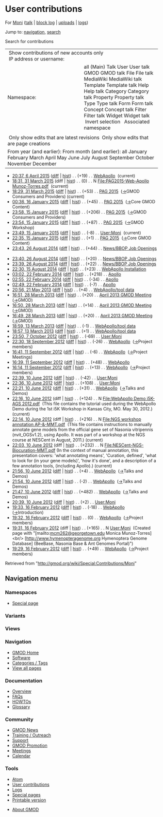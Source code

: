 <div id="mw-page-base" class="noprint">

</div>

<div id="mw-head-base" class="noprint">

</div>

<div id="content" class="mw-body" role="main">

<span id="top"></span>

<div id="mw-js-message" style="display:none;">

</div>



# <span dir="auto">User contributions</span>

<div id="bodyContent">

<div id="contentSub">

For [Moni](/wiki/User:Moni "User:Moni") (<a
href="/mediawiki/index.php?title=User_talk:Moni&amp;action=edit&amp;redlink=1"
class="new" title="User talk:Moni (page does not exist)">talk</a> \|
[block
log](/mediawiki/index.php?title=Special:Log/block&page=User%3AMoni "Special:Log/block")
\| [uploads](/wiki/Special:ListFiles/Moni "Special:ListFiles/Moni") \|
[logs](/wiki/Special:Log/Moni "Special:Log/Moni"))

</div>

<div id="jump-to-nav" class="mw-jump">

Jump to: [navigation](#mw-navigation), [search](#p-search)

</div>

<div id="mw-content-text">

Search for contributions

<table class="mw-contributions-table">
<colgroup>
<col style="width: 50%" />
<col style="width: 50%" />
</colgroup>
<tbody>
<tr class="odd">
<td colspan="2"> Show contributions of new accounts only<br />
 IP address or username:</td>
</tr>
<tr class="even">
<td class="mw-label">Namespace:</td>
<td>all (Main) Talk User User talk GMOD GMOD talk File File talk
MediaWiki MediaWiki talk Template Template talk Help Help talk Category
Category talk Property Property talk Type Type talk Form Form talk
Concept Concept talk Filter Filter talk Widget Widget talk  
 Invert selection 
 Associated namespace </td>
</tr>
<tr class="odd">
<td colspan="2"></td>
</tr>
<tr class="even">
<td colspan="2"> Only show edits that are latest revisions
 Only show edits that are page creations</td>
</tr>
<tr class="odd">
<td colspan="2">From year (and earlier): From month (and earlier): all
January February March April May June July August September October
November December</td>
</tr>
</tbody>
</table>

- <a href="/mediawiki/index.php?title=WebApollo&amp;oldid=26715"
  class="mw-changeslist-date" title="WebApollo">20:37, 6 April 2015</a>
  ([diff](/mediawiki/index.php?title=WebApollo&diff=prev&oldid=26715 "WebApollo")
  \|
  [hist](/mediawiki/index.php?title=WebApollo&action=history "WebApollo"))
  <span class="mw-changeslist-separator">. .</span>
  <span class="mw-plusminus-pos" dir="ltr"
  title="4,028 bytes after change">(+19)</span>‎
  <span class="mw-changeslist-separator">. .</span>
  <a href="/wiki/WebApollo" class="mw-contributions-title"
  title="WebApollo">WebApollo</a> ‎
  <span class="mw-uctop">(current)</span>
- <a
  href="/mediawiki/index.php?title=File:PAG2015-Web-Apollo_Munoz-Torres.pdf&amp;oldid=26708"
  class="mw-changeslist-date"
  title="File:PAG2015-Web-Apollo Munoz-Torres.pdf">18:31, 31 March
  2015</a> (diff \|
  [hist](/mediawiki/index.php?title=File:PAG2015-Web-Apollo_Munoz-Torres.pdf&action=history "File:PAG2015-Web-Apollo Munoz-Torres.pdf"))
  <span class="mw-changeslist-separator">. .</span>
  <span class="mw-plusminus-null" dir="ltr"
  title="0 bytes after change">(0)</span>‎
  <span class="mw-changeslist-separator">. .</span> N
  <a href="/wiki/File:PAG2015-Web-Apollo_Munoz-Torres.pdf"
  class="mw-contributions-title"
  title="File:PAG2015-Web-Apollo Munoz-Torres.pdf">File:PAG2015-Web-Apollo
  Munoz-Torres.pdf</a> ‎ <span class="mw-uctop">(current)</span>
- <a href="/mediawiki/index.php?title=PAG_2015&amp;oldid=26707"
  class="mw-changeslist-date" title="PAG 2015">18:29, 31 March 2015</a>
  ([diff](/mediawiki/index.php?title=PAG_2015&diff=prev&oldid=26707 "PAG 2015")
  \|
  [hist](/mediawiki/index.php?title=PAG_2015&action=history "PAG 2015"))
  <span class="mw-changeslist-separator">. .</span>
  <span class="mw-plusminus-pos" dir="ltr"
  title="19,069 bytes after change">(+53)</span>‎
  <span class="mw-changeslist-separator">. .</span>
  <a href="/wiki/PAG_2015" class="mw-contributions-title"
  title="PAG 2015">PAG 2015</a> ‎
  <span class="comment">([→](/wiki/PAG_2015#GMOD_Consumers_and_Providers "PAG 2015")‎<span dir="auto"><span class="autocomment">GMOD
  Consumers and Providers</span></span>)</span>
  <span class="mw-uctop">(current)</span>
- <a href="/mediawiki/index.php?title=PAG_2015&amp;oldid=26364"
  class="mw-changeslist-date" title="PAG 2015">00:36, 16 January 2015</a>
  ([diff](/mediawiki/index.php?title=PAG_2015&diff=prev&oldid=26364 "PAG 2015")
  \|
  [hist](/mediawiki/index.php?title=PAG_2015&action=history "PAG 2015"))
  <span class="mw-changeslist-separator">. .</span>
  <span class="mw-plusminus-pos" dir="ltr"
  title="16,844 bytes after change">(+45)</span>‎
  <span class="mw-changeslist-separator">. .</span>
  <a href="/wiki/PAG_2015" class="mw-contributions-title"
  title="PAG 2015">PAG 2015</a> ‎
  <span class="comment">([→](/wiki/PAG_2015#Core_GMOD_Content "PAG 2015")‎<span dir="auto"><span class="autocomment">Core
  GMOD Content</span></span>)</span>
- <a href="/mediawiki/index.php?title=PAG_2015&amp;oldid=26363"
  class="mw-changeslist-date" title="PAG 2015">23:58, 15 January 2015</a>
  ([diff](/mediawiki/index.php?title=PAG_2015&diff=prev&oldid=26363 "PAG 2015")
  \|
  [hist](/mediawiki/index.php?title=PAG_2015&action=history "PAG 2015"))
  <span class="mw-changeslist-separator">. .</span>
  <span class="mw-plusminus-pos" dir="ltr"
  title="16,799 bytes after change">(+206)</span>‎
  <span class="mw-changeslist-separator">. .</span>
  <a href="/wiki/PAG_2015" class="mw-contributions-title"
  title="PAG 2015">PAG 2015</a> ‎
  <span class="comment">([→](/wiki/PAG_2015#GMOD_Consumers_and_Providers "PAG 2015")‎<span dir="auto"><span class="autocomment">GMOD
  Consumers and Providers</span></span>)</span>
- <a href="/mediawiki/index.php?title=PAG_2015&amp;oldid=26362"
  class="mw-changeslist-date" title="PAG 2015">23:54, 15 January 2015</a>
  ([diff](/mediawiki/index.php?title=PAG_2015&diff=prev&oldid=26362 "PAG 2015")
  \|
  [hist](/mediawiki/index.php?title=PAG_2015&action=history "PAG 2015"))
  <span class="mw-changeslist-separator">. .</span>
  <span class="mw-plusminus-pos" dir="ltr"
  title="16,593 bytes after change">(+87)</span>‎
  <span class="mw-changeslist-separator">. .</span>
  <a href="/wiki/PAG_2015" class="mw-contributions-title"
  title="PAG 2015">PAG 2015</a> ‎
  <span class="comment">([→](/wiki/PAG_2015#GMOD_Workshop "PAG 2015")‎<span dir="auto"><span class="autocomment">GMOD
  Workshop</span></span>)</span>
- <a href="/mediawiki/index.php?title=User:Moni&amp;oldid=26361"
  class="mw-changeslist-date" title="User:Moni">23:49, 15 January 2015</a>
  ([diff](/mediawiki/index.php?title=User:Moni&diff=prev&oldid=26361 "User:Moni")
  \|
  [hist](/mediawiki/index.php?title=User:Moni&action=history "User:Moni"))
  <span class="mw-changeslist-separator">. .</span>
  <span class="mw-plusminus-neg" dir="ltr"
  title="156 bytes after change">(-8)</span>‎
  <span class="mw-changeslist-separator">. .</span>
  <a href="/wiki/User:Moni" class="mw-contributions-title"
  title="User:Moni">User:Moni</a> ‎
  <span class="mw-uctop">(current)</span>
- <a href="/mediawiki/index.php?title=PAG_2015&amp;oldid=26360"
  class="mw-changeslist-date" title="PAG 2015">22:35, 15 January 2015</a>
  ([diff](/mediawiki/index.php?title=PAG_2015&diff=prev&oldid=26360 "PAG 2015")
  \|
  [hist](/mediawiki/index.php?title=PAG_2015&action=history "PAG 2015"))
  <span class="mw-changeslist-separator">. .</span>
  <span class="mw-plusminus-pos" dir="ltr"
  title="16,506 bytes after change">(+1)</span>‎
  <span class="mw-changeslist-separator">. .</span>
  <a href="/wiki/PAG_2015" class="mw-contributions-title"
  title="PAG 2015">PAG 2015</a> ‎
  <span class="comment">([→](/wiki/PAG_2015#Core_GMOD_Content "PAG 2015")‎<span dir="auto"><span class="autocomment">Core
  GMOD Content</span></span>)</span>
- <a
  href="/mediawiki/index.php?title=News/BBOP_Job_Openings&amp;oldid=26025"
  class="mw-changeslist-date" title="News/BBOP Job Openings">23:43, 26
  August 2014</a>
  ([diff](/mediawiki/index.php?title=News/BBOP_Job_Openings&diff=prev&oldid=26025 "News/BBOP Job Openings")
  \|
  [hist](/mediawiki/index.php?title=News/BBOP_Job_Openings&action=history "News/BBOP Job Openings"))
  <span class="mw-changeslist-separator">. .</span>
  <span class="mw-plusminus-pos" dir="ltr"
  title="10,271 bytes after change">(+44)</span>‎
  <span class="mw-changeslist-separator">. .</span>
  <a href="/wiki/News/BBOP_Job_Openings" class="mw-contributions-title"
  title="News/BBOP Job Openings">News/BBOP Job Openings</a> ‎
- <a
  href="/mediawiki/index.php?title=News/BBOP_Job_Openings&amp;oldid=26024"
  class="mw-changeslist-date" title="News/BBOP Job Openings">23:40, 26
  August 2014</a>
  ([diff](/mediawiki/index.php?title=News/BBOP_Job_Openings&diff=prev&oldid=26024 "News/BBOP Job Openings")
  \|
  [hist](/mediawiki/index.php?title=News/BBOP_Job_Openings&action=history "News/BBOP Job Openings"))
  <span class="mw-changeslist-separator">. .</span>
  <span class="mw-plusminus-pos" dir="ltr"
  title="10,227 bytes after change">(+20)</span>‎
  <span class="mw-changeslist-separator">. .</span>
  <a href="/wiki/News/BBOP_Job_Openings" class="mw-contributions-title"
  title="News/BBOP Job Openings">News/BBOP Job Openings</a> ‎
- <a
  href="/mediawiki/index.php?title=News/BBOP_Job_Openings&amp;oldid=26023"
  class="mw-changeslist-date" title="News/BBOP Job Openings">23:39, 26
  August 2014</a>
  ([diff](/mediawiki/index.php?title=News/BBOP_Job_Openings&diff=prev&oldid=26023 "News/BBOP Job Openings")
  \|
  [hist](/mediawiki/index.php?title=News/BBOP_Job_Openings&action=history "News/BBOP Job Openings"))
  <span class="mw-changeslist-separator">. .</span>
  <span class="mw-plusminus-pos" dir="ltr"
  title="10,207 bytes after change">(+22)</span>‎
  <span class="mw-changeslist-separator">. .</span>
  <a href="/wiki/News/BBOP_Job_Openings" class="mw-contributions-title"
  title="News/BBOP Job Openings">News/BBOP Job Openings</a> ‎
- <a
  href="/mediawiki/index.php?title=WebApollo_Installation&amp;oldid=26021"
  class="mw-changeslist-date" title="WebApollo Installation">22:30, 15
  August 2014</a>
  ([diff](/mediawiki/index.php?title=WebApollo_Installation&diff=prev&oldid=26021 "WebApollo Installation")
  \|
  [hist](/mediawiki/index.php?title=WebApollo_Installation&action=history "WebApollo Installation"))
  <span class="mw-changeslist-separator">. .</span>
  <span class="mw-plusminus-pos" dir="ltr"
  title="89,306 bytes after change">(+23)</span>‎
  <span class="mw-changeslist-separator">. .</span>
  <a href="/wiki/WebApollo_Installation" class="mw-contributions-title"
  title="WebApollo Installation">WebApollo Installation</a> ‎
- <a href="/mediawiki/index.php?title=Apollo&amp;oldid=25532"
  class="mw-changeslist-date" title="Apollo">03:02, 22 February 2014</a>
  ([diff](/mediawiki/index.php?title=Apollo&diff=prev&oldid=25532 "Apollo")
  \| [hist](/mediawiki/index.php?title=Apollo&action=history "Apollo"))
  <span class="mw-changeslist-separator">. .</span>
  <span class="mw-plusminus-pos" dir="ltr"
  title="4,633 bytes after change">(+218)</span>‎
  <span class="mw-changeslist-separator">. .</span>
  <a href="/wiki/Apollo" class="mw-contributions-title"
  title="Apollo">Apollo</a> ‎
- <a href="/mediawiki/index.php?title=Apollo&amp;oldid=25531"
  class="mw-changeslist-date" title="Apollo">02:55, 22 February 2014</a>
  ([diff](/mediawiki/index.php?title=Apollo&diff=prev&oldid=25531 "Apollo")
  \| [hist](/mediawiki/index.php?title=Apollo&action=history "Apollo"))
  <span class="mw-changeslist-separator">. .</span>
  <span class="mw-plusminus-neg" dir="ltr"
  title="4,415 bytes after change">(-34)</span>‎
  <span class="mw-changeslist-separator">. .</span>
  <a href="/wiki/Apollo" class="mw-contributions-title"
  title="Apollo">Apollo</a> ‎
- <a href="/mediawiki/index.php?title=Apollo&amp;oldid=25530"
  class="mw-changeslist-date" title="Apollo">02:49, 22 February 2014</a>
  ([diff](/mediawiki/index.php?title=Apollo&diff=prev&oldid=25530 "Apollo")
  \| [hist](/mediawiki/index.php?title=Apollo&action=history "Apollo"))
  <span class="mw-changeslist-separator">. .</span>
  <span class="mw-plusminus-neg" dir="ltr"
  title="4,449 bytes after change">(-7)</span>‎
  <span class="mw-changeslist-separator">. .</span>
  <a href="/wiki/Apollo" class="mw-contributions-title"
  title="Apollo">Apollo</a> ‎
- <a href="/mediawiki/index.php?title=WebApollo/tool_data&amp;oldid=23589"
  class="mw-changeslist-date" title="WebApollo/tool data">20:56, 21 May
  2013</a>
  ([diff](/mediawiki/index.php?title=WebApollo/tool_data&diff=prev&oldid=23589 "WebApollo/tool data")
  \|
  [hist](/mediawiki/index.php?title=WebApollo/tool_data&action=history "WebApollo/tool data"))
  <span class="mw-changeslist-separator">. .</span>
  <span class="mw-plusminus-pos" dir="ltr"
  title="4,767 bytes after change">(+4)</span>‎
  <span class="mw-changeslist-separator">. .</span>
  <a href="/wiki/WebApollo/tool_data" class="mw-contributions-title"
  title="WebApollo/tool data">WebApollo/tool data</a> ‎
- <a
  href="/mediawiki/index.php?title=April_2013_GMOD_Meeting&amp;oldid=23304"
  class="mw-changeslist-date" title="April 2013 GMOD Meeting">16:51, 28
  March 2013</a>
  ([diff](/mediawiki/index.php?title=April_2013_GMOD_Meeting&diff=prev&oldid=23304 "April 2013 GMOD Meeting")
  \|
  [hist](/mediawiki/index.php?title=April_2013_GMOD_Meeting&action=history "April 2013 GMOD Meeting"))
  <span class="mw-changeslist-separator">. .</span>
  <span class="mw-plusminus-pos" dir="ltr"
  title="4,741 bytes after change">(+20)</span>‎
  <span class="mw-changeslist-separator">. .</span>
  <a href="/wiki/April_2013_GMOD_Meeting" class="mw-contributions-title"
  title="April 2013 GMOD Meeting">April 2013 GMOD Meeting</a> ‎
  <span class="comment">([→](/wiki/April_2013_GMOD_Meeting#GMOD "April 2013 GMOD Meeting")‎<span dir="auto"><span class="autocomment">GMOD</span></span>)</span>
- <a
  href="/mediawiki/index.php?title=April_2013_GMOD_Meeting&amp;oldid=23303"
  class="mw-changeslist-date" title="April 2013 GMOD Meeting">16:50, 28
  March 2013</a>
  ([diff](/mediawiki/index.php?title=April_2013_GMOD_Meeting&diff=prev&oldid=23303 "April 2013 GMOD Meeting")
  \|
  [hist](/mediawiki/index.php?title=April_2013_GMOD_Meeting&action=history "April 2013 GMOD Meeting"))
  <span class="mw-changeslist-separator">. .</span>
  <span class="mw-plusminus-pos" dir="ltr"
  title="4,721 bytes after change">(+14)</span>‎
  <span class="mw-changeslist-separator">. .</span>
  <a href="/wiki/April_2013_GMOD_Meeting" class="mw-contributions-title"
  title="April 2013 GMOD Meeting">April 2013 GMOD Meeting</a> ‎
  <span class="comment">([→](/wiki/April_2013_GMOD_Meeting#GMOD "April 2013 GMOD Meeting")‎<span dir="auto"><span class="autocomment">GMOD</span></span>)</span>
- <a
  href="/mediawiki/index.php?title=April_2013_GMOD_Meeting&amp;oldid=23302"
  class="mw-changeslist-date" title="April 2013 GMOD Meeting">16:49, 28
  March 2013</a>
  ([diff](/mediawiki/index.php?title=April_2013_GMOD_Meeting&diff=prev&oldid=23302 "April 2013 GMOD Meeting")
  \|
  [hist](/mediawiki/index.php?title=April_2013_GMOD_Meeting&action=history "April 2013 GMOD Meeting"))
  <span class="mw-changeslist-separator">. .</span>
  <span class="mw-plusminus-pos" dir="ltr"
  title="4,707 bytes after change">(+20)</span>‎
  <span class="mw-changeslist-separator">. .</span>
  <a href="/wiki/April_2013_GMOD_Meeting" class="mw-contributions-title"
  title="April 2013 GMOD Meeting">April 2013 GMOD Meeting</a> ‎
  <span class="comment">([→](/wiki/April_2013_GMOD_Meeting#GMOD "April 2013 GMOD Meeting")‎<span dir="auto"><span class="autocomment">GMOD</span></span>)</span>
- <a href="/mediawiki/index.php?title=WebApollo/tool_data&amp;oldid=23250"
  class="mw-changeslist-date" title="WebApollo/tool data">18:59, 13 March
  2013</a>
  ([diff](/mediawiki/index.php?title=WebApollo/tool_data&diff=prev&oldid=23250 "WebApollo/tool data")
  \|
  [hist](/mediawiki/index.php?title=WebApollo/tool_data&action=history "WebApollo/tool data"))
  <span class="mw-changeslist-separator">. .</span>
  <span class="mw-plusminus-neg" dir="ltr"
  title="6,675 bytes after change">(-1)</span>‎
  <span class="mw-changeslist-separator">. .</span>
  <a href="/wiki/WebApollo/tool_data" class="mw-contributions-title"
  title="WebApollo/tool data">WebApollo/tool data</a> ‎
- <a href="/mediawiki/index.php?title=WebApollo/tool_data&amp;oldid=23248"
  class="mw-changeslist-date" title="WebApollo/tool data">18:57, 13 March
  2013</a>
  ([diff](/mediawiki/index.php?title=WebApollo/tool_data&diff=prev&oldid=23248 "WebApollo/tool data")
  \|
  [hist](/mediawiki/index.php?title=WebApollo/tool_data&action=history "WebApollo/tool data"))
  <span class="mw-changeslist-separator">. .</span>
  <span class="mw-plusminus-pos" dir="ltr"
  title="6,676 bytes after change">(+1)</span>‎
  <span class="mw-changeslist-separator">. .</span>
  <a href="/wiki/WebApollo/tool_data" class="mw-contributions-title"
  title="WebApollo/tool data">WebApollo/tool data</a> ‎
- <a href="/mediawiki/index.php?title=User:Moni&amp;oldid=21950"
  class="mw-changeslist-date" title="User:Moni">23:50, 7 October 2012</a>
  ([diff](/mediawiki/index.php?title=User:Moni&diff=prev&oldid=21950 "User:Moni")
  \|
  [hist](/mediawiki/index.php?title=User:Moni&action=history "User:Moni"))
  <span class="mw-changeslist-separator">. .</span>
  <span class="mw-plusminus-neg" dir="ltr"
  title="164 bytes after change">(-69)</span>‎
  <span class="mw-changeslist-separator">. .</span>
  <a href="/wiki/User:Moni" class="mw-contributions-title"
  title="User:Moni">User:Moni</a> ‎
- <a href="/mediawiki/index.php?title=WebApollo&amp;oldid=21768"
  class="mw-changeslist-date" title="WebApollo">22:30, 18 September
  2012</a>
  ([diff](/mediawiki/index.php?title=WebApollo&diff=prev&oldid=21768 "WebApollo")
  \|
  [hist](/mediawiki/index.php?title=WebApollo&action=history "WebApollo"))
  <span class="mw-changeslist-separator">. .</span>
  <span class="mw-plusminus-neg" dir="ltr"
  title="4,882 bytes after change">(-26)</span>‎
  <span class="mw-changeslist-separator">. .</span>
  <a href="/wiki/WebApollo" class="mw-contributions-title"
  title="WebApollo">WebApollo</a> ‎
  <span class="comment">([→](/wiki/WebApollo#Project_members "WebApollo")‎<span dir="auto"><span class="autocomment">Project
  members</span></span>)</span>
- <a href="/mediawiki/index.php?title=WebApollo&amp;oldid=21637"
  class="mw-changeslist-date" title="WebApollo">16:41, 11 September
  2012</a>
  ([diff](/mediawiki/index.php?title=WebApollo&diff=prev&oldid=21637 "WebApollo")
  \|
  [hist](/mediawiki/index.php?title=WebApollo&action=history "WebApollo"))
  <span class="mw-changeslist-separator">. .</span>
  <span class="mw-plusminus-neg" dir="ltr"
  title="4,757 bytes after change">(-6)</span>‎
  <span class="mw-changeslist-separator">. .</span>
  <a href="/wiki/WebApollo" class="mw-contributions-title"
  title="WebApollo">WebApollo</a> ‎
  <span class="comment">([→](/wiki/WebApollo#Project_Meetings "WebApollo")‎<span dir="auto"><span class="autocomment">Project
  Meetings</span></span>)</span>
- <a href="/mediawiki/index.php?title=WebApollo&amp;oldid=21636"
  class="mw-changeslist-date" title="WebApollo">16:39, 11 September
  2012</a>
  ([diff](/mediawiki/index.php?title=WebApollo&diff=prev&oldid=21636 "WebApollo")
  \|
  [hist](/mediawiki/index.php?title=WebApollo&action=history "WebApollo"))
  <span class="mw-changeslist-separator">. .</span>
  <span class="mw-plusminus-pos" dir="ltr"
  title="4,763 bytes after change">(+48)</span>‎
  <span class="mw-changeslist-separator">. .</span>
  <a href="/wiki/WebApollo" class="mw-contributions-title"
  title="WebApollo">WebApollo</a> ‎
- <a href="/mediawiki/index.php?title=WebApollo&amp;oldid=21635"
  class="mw-changeslist-date" title="WebApollo">16:14, 11 September
  2012</a>
  ([diff](/mediawiki/index.php?title=WebApollo&diff=prev&oldid=21635 "WebApollo")
  \|
  [hist](/mediawiki/index.php?title=WebApollo&action=history "WebApollo"))
  <span class="mw-changeslist-separator">. .</span>
  <span class="mw-plusminus-pos" dir="ltr"
  title="4,715 bytes after change">(+13)</span>‎
  <span class="mw-changeslist-separator">. .</span>
  <a href="/wiki/WebApollo" class="mw-contributions-title"
  title="WebApollo">WebApollo</a> ‎
  <span class="comment">([→](/wiki/WebApollo#Project_members "WebApollo")‎<span dir="auto"><span class="autocomment">Project
  members</span></span>)</span>
- <a href="/mediawiki/index.php?title=User:Moni&amp;oldid=20634"
  class="mw-changeslist-date" title="User:Moni">22:39, 10 June 2012</a>
  ([diff](/mediawiki/index.php?title=User:Moni&diff=prev&oldid=20634 "User:Moni")
  \|
  [hist](/mediawiki/index.php?title=User:Moni&action=history "User:Moni"))
  <span class="mw-changeslist-separator">. .</span>
  <span class="mw-plusminus-neg" dir="ltr"
  title="233 bytes after change">(-42)</span>‎
  <span class="mw-changeslist-separator">. .</span>
  <a href="/wiki/User:Moni" class="mw-contributions-title"
  title="User:Moni">User:Moni</a> ‎
- <a href="/mediawiki/index.php?title=User:Moni&amp;oldid=20633"
  class="mw-changeslist-date" title="User:Moni">22:36, 10 June 2012</a>
  ([diff](/mediawiki/index.php?title=User:Moni&diff=prev&oldid=20633 "User:Moni")
  \|
  [hist](/mediawiki/index.php?title=User:Moni&action=history "User:Moni"))
  <span class="mw-changeslist-separator">. .</span>
  <span class="mw-plusminus-pos" dir="ltr"
  title="275 bytes after change">(+108)</span>‎
  <span class="mw-changeslist-separator">. .</span>
  <a href="/wiki/User:Moni" class="mw-contributions-title"
  title="User:Moni">User:Moni</a> ‎
- <a href="/mediawiki/index.php?title=WebApollo&amp;oldid=20632"
  class="mw-changeslist-date" title="WebApollo">22:21, 10 June 2012</a>
  ([diff](/mediawiki/index.php?title=WebApollo&diff=prev&oldid=20632 "WebApollo")
  \|
  [hist](/mediawiki/index.php?title=WebApollo&action=history "WebApollo"))
  <span class="mw-changeslist-separator">. .</span>
  <span class="mw-plusminus-pos" dir="ltr"
  title="4,708 bytes after change">(+31)</span>‎
  <span class="mw-changeslist-separator">. .</span>
  <a href="/wiki/WebApollo" class="mw-contributions-title"
  title="WebApollo">WebApollo</a> ‎
  <span class="comment">([→](/wiki/WebApollo#Talks_and_Demos "WebApollo")‎<span dir="auto"><span class="autocomment">Talks
  and Demos</span></span>)</span>
- <a
  href="/mediawiki/index.php?title=File:WebApollo_Demo_i5K-AGS_2012.pdf&amp;oldid=20631"
  class="mw-changeslist-date"
  title="File:WebApollo Demo i5K-AGS 2012.pdf">22:16, 10 June 2012</a>
  (diff \|
  [hist](/mediawiki/index.php?title=File:WebApollo_Demo_i5K-AGS_2012.pdf&action=history "File:WebApollo Demo i5K-AGS 2012.pdf"))
  <span class="mw-changeslist-separator">. .</span>
  <span class="mw-plusminus-pos" dir="ltr"
  title="124 bytes after change">(+124)</span>‎
  <span class="mw-changeslist-separator">. .</span> N
  <a href="/wiki/File:WebApollo_Demo_i5K-AGS_2012.pdf"
  class="mw-contributions-title"
  title="File:WebApollo Demo i5K-AGS 2012.pdf">File:WebApollo Demo i5K-AGS
  2012.pdf</a> ‎ <span class="comment">(This file contains the tutorial
  used during the WebApollo Demo during the 1st i5K Workshop in Kansas
  City, MO. May 30, 2012.)</span>
  <span class="mw-uctop">(current)</span>
- <a
  href="/mediawiki/index.php?title=File:NGS_workshop_annotation_AP-%26-MMT.pdf&amp;oldid=20630"
  class="mw-changeslist-date"
  title="File:NGS workshop annotation AP-&amp;-MMT.pdf">22:14, 10 June
  2012</a> (diff \|
  [hist](/mediawiki/index.php?title=File:NGS_workshop_annotation_AP-%26-MMT.pdf&action=history "File:NGS workshop annotation AP-&-MMT.pdf"))
  <span class="mw-changeslist-separator">. .</span>
  <span class="mw-plusminus-pos" dir="ltr"
  title="216 bytes after change">(+216)</span>‎
  <span class="mw-changeslist-separator">. .</span> N
  <a href="/wiki/File:NGS_workshop_annotation_AP-%26-MMT.pdf"
  class="mw-contributions-title"
  title="File:NGS workshop annotation AP-&amp;-MMT.pdf">File:NGS workshop
  annotation AP-&amp;-MMT.pdf</a> ‎ <span class="comment">(This file
  contains instructions to manually annotate gene models from the
  official gene set of Nasonia vitripennis (nvit_OGSv1.2), using Apollo.
  It was part of a workshop at the NGS course at NESCent in August,
  2011.)</span> <span class="mw-uctop">(current)</span>
- <a
  href="/mediawiki/index.php?title=File:NESCent-NGS-Biocuration-MMT.pdf&amp;oldid=20629"
  class="mw-changeslist-date"
  title="File:NESCent-NGS-Biocuration-MMT.pdf">22:03, 10 June 2012</a>
  (diff \|
  [hist](/mediawiki/index.php?title=File:NESCent-NGS-Biocuration-MMT.pdf&action=history "File:NESCent-NGS-Biocuration-MMT.pdf"))
  <span class="mw-changeslist-separator">. .</span>
  <span class="mw-plusminus-pos" dir="ltr"
  title="232 bytes after change">(+232)</span>‎
  <span class="mw-changeslist-separator">. .</span> N
  <a href="/wiki/File:NESCent-NGS-Biocuration-MMT.pdf"
  class="mw-contributions-title"
  title="File:NESCent-NGS-Biocuration-MMT.pdf">File:NESCent-NGS-Biocuration-MMT.pdf</a>
  ‎ <span class="comment">(In the context of manual annotation, this
  presentation covers: 'what annotating means', 'Curation, defined',
  'what to look for (in your gene models)', 'how it's done', and a
  description of a few annotation tools, (including Apollo).)</span>
  <span class="mw-uctop">(current)</span>
- <a href="/mediawiki/index.php?title=WebApollo&amp;oldid=20628"
  class="mw-changeslist-date" title="WebApollo">21:56, 10 June 2012</a>
  ([diff](/mediawiki/index.php?title=WebApollo&diff=prev&oldid=20628 "WebApollo")
  \|
  [hist](/mediawiki/index.php?title=WebApollo&action=history "WebApollo"))
  <span class="mw-changeslist-separator">. .</span>
  <span class="mw-plusminus-pos" dir="ltr"
  title="4,677 bytes after change">(+4)</span>‎
  <span class="mw-changeslist-separator">. .</span>
  <a href="/wiki/WebApollo" class="mw-contributions-title"
  title="WebApollo">WebApollo</a> ‎
  <span class="comment">([→](/wiki/WebApollo#Talks_and_Demos "WebApollo")‎<span dir="auto"><span class="autocomment">Talks
  and Demos</span></span>)</span>
- <a href="/mediawiki/index.php?title=WebApollo&amp;oldid=20627"
  class="mw-changeslist-date" title="WebApollo">21:54, 10 June 2012</a>
  ([diff](/mediawiki/index.php?title=WebApollo&diff=prev&oldid=20627 "WebApollo")
  \|
  [hist](/mediawiki/index.php?title=WebApollo&action=history "WebApollo"))
  <span class="mw-changeslist-separator">. .</span>
  <span class="mw-plusminus-neg" dir="ltr"
  title="4,673 bytes after change">(-2)</span>‎
  <span class="mw-changeslist-separator">. .</span>
  <a href="/wiki/WebApollo" class="mw-contributions-title"
  title="WebApollo">WebApollo</a> ‎
  <span class="comment">([→](/wiki/WebApollo#Talks_and_Demos "WebApollo")‎<span dir="auto"><span class="autocomment">Talks
  and Demos</span></span>)</span>
- <a href="/mediawiki/index.php?title=WebApollo&amp;oldid=20626"
  class="mw-changeslist-date" title="WebApollo">21:47, 10 June 2012</a>
  ([diff](/mediawiki/index.php?title=WebApollo&diff=prev&oldid=20626 "WebApollo")
  \|
  [hist](/mediawiki/index.php?title=WebApollo&action=history "WebApollo"))
  <span class="mw-changeslist-separator">. .</span>
  <span class="mw-plusminus-pos" dir="ltr"
  title="4,675 bytes after change">(+482)</span>‎
  <span class="mw-changeslist-separator">. .</span>
  <a href="/wiki/WebApollo" class="mw-contributions-title"
  title="WebApollo">WebApollo</a> ‎
  <span class="comment">([→](/wiki/WebApollo#Talks_and_Demos "WebApollo")‎<span dir="auto"><span class="autocomment">Talks
  and Demos</span></span>)</span>
- <a href="/mediawiki/index.php?title=User:Moni&amp;oldid=20625"
  class="mw-changeslist-date" title="User:Moni">20:39, 10 June 2012</a>
  ([diff](/mediawiki/index.php?title=User:Moni&diff=prev&oldid=20625 "User:Moni")
  \|
  [hist](/mediawiki/index.php?title=User:Moni&action=history "User:Moni"))
  <span class="mw-changeslist-separator">. .</span>
  <span class="mw-plusminus-pos" dir="ltr"
  title="167 bytes after change">(+2)</span>‎
  <span class="mw-changeslist-separator">. .</span>
  <a href="/wiki/User:Moni" class="mw-contributions-title"
  title="User:Moni">User:Moni</a> ‎
- <a href="/mediawiki/index.php?title=WebApollo&amp;oldid=19744"
  class="mw-changeslist-date" title="WebApollo">19:33, 16 February
  2012</a>
  ([diff](/mediawiki/index.php?title=WebApollo&diff=prev&oldid=19744 "WebApollo")
  \|
  [hist](/mediawiki/index.php?title=WebApollo&action=history "WebApollo"))
  <span class="mw-changeslist-separator">. .</span>
  <span class="mw-plusminus-neg" dir="ltr"
  title="3,191 bytes after change">(-18)</span>‎
  <span class="mw-changeslist-separator">. .</span>
  <a href="/wiki/WebApollo" class="mw-contributions-title"
  title="WebApollo">WebApollo</a> ‎
  <span class="comment">([→](/wiki/WebApollo#Introduction "WebApollo")‎<span dir="auto"><span class="autocomment">Introduction</span></span>)</span>
- <a href="/mediawiki/index.php?title=WebApollo&amp;oldid=19743"
  class="mw-changeslist-date" title="WebApollo">19:32, 16 February
  2012</a>
  ([diff](/mediawiki/index.php?title=WebApollo&diff=prev&oldid=19743 "WebApollo")
  \|
  [hist](/mediawiki/index.php?title=WebApollo&action=history "WebApollo"))
  <span class="mw-changeslist-separator">. .</span>
  <span class="mw-plusminus-null" dir="ltr"
  title="3,209 bytes after change">(0)</span>‎
  <span class="mw-changeslist-separator">. .</span>
  <a href="/wiki/WebApollo" class="mw-contributions-title"
  title="WebApollo">WebApollo</a> ‎
  <span class="comment">([→](/wiki/WebApollo#Project_members "WebApollo")‎<span dir="auto"><span class="autocomment">Project
  members</span></span>)</span>
- <a href="/mediawiki/index.php?title=User:Moni&amp;oldid=19742"
  class="mw-changeslist-date" title="User:Moni">19:31, 16 February
  2012</a> (diff \|
  [hist](/mediawiki/index.php?title=User:Moni&action=history "User:Moni"))
  <span class="mw-changeslist-separator">. .</span>
  <span class="mw-plusminus-pos" dir="ltr"
  title="165 bytes after change">(+165)</span>‎
  <span class="mw-changeslist-separator">. .</span> N
  <a href="/wiki/User:Moni" class="mw-contributions-title"
  title="User:Moni">User:Moni</a> ‎ <span class="comment">(Created page
  with "\[mailto:mcm262@georgetown.edu Monica Munoz-Torres\] \<br/\>
  \[http://www.hymenopteragenome.org Hymenoptera Genome Database\]
  (BeeBase, Nasonia Base & Ant Genomes Portal)")</span>
- <a href="/mediawiki/index.php?title=WebApollo&amp;oldid=19741"
  class="mw-changeslist-date" title="WebApollo">19:29, 16 February
  2012</a>
  ([diff](/mediawiki/index.php?title=WebApollo&diff=prev&oldid=19741 "WebApollo")
  \|
  [hist](/mediawiki/index.php?title=WebApollo&action=history "WebApollo"))
  <span class="mw-changeslist-separator">. .</span>
  <span class="mw-plusminus-pos" dir="ltr"
  title="3,209 bytes after change">(+49)</span>‎
  <span class="mw-changeslist-separator">. .</span>
  <a href="/wiki/WebApollo" class="mw-contributions-title"
  title="WebApollo">WebApollo</a> ‎
  <span class="comment">([→](/wiki/WebApollo#Project_members "WebApollo")‎<span dir="auto"><span class="autocomment">Project
  members</span></span>)</span>

</div>

<div class="printfooter">

Retrieved from "<http://gmod.org/wiki/Special:Contributions/Moni>"

</div>

<div id="catlinks" class="catlinks catlinks-allhidden">

</div>

<div class="visualClear">

</div>

</div>

</div>

<div id="mw-navigation">

## Navigation menu

<div id="mw-head">



<div id="left-navigation">

<div id="p-namespaces" class="vectorTabs" role="navigation"
aria-labelledby="p-namespaces-label">

### Namespaces

- <span id="ca-nstab-special">[Special
  page](/wiki/Special:Contributions/Moni "This is a special page, you cannot edit the page itself")</span>

</div>

<div id="p-variants" class="vectorMenu emptyPortlet" role="navigation"
aria-labelledby="p-variants-label">

### 

### Variants[](#)

<div class="menu">

</div>

</div>

</div>

<div id="right-navigation">

<div id="p-views" class="vectorTabs emptyPortlet" role="navigation"
aria-labelledby="p-views-label">

### Views

</div>



</div>



</div>

</div>

</div>

<div id="mw-panel">

<div id="p-logo" role="banner">

<a href="/wiki/Main_Page"
style="background-image: url(http://gmod.org/images/GMOD-cogs.png);"
title="Visit the main page"></a>

</div>

<div id="p-Navigation" class="portal" role="navigation"
aria-labelledby="p-Navigation-label">

### Navigation

<div class="body">

- <span id="n-GMOD-Home">[GMOD Home](/wiki/Main_Page)</span>
- <span id="n-Software">[Software](/wiki/GMOD_Components)</span>
- <span id="n-Categories-.2F-Tags">[Categories /
  Tags](/wiki/Categories)</span>
- <span id="n-View-all-pages">[View all
  pages](/wiki/Special:AllPages)</span>

</div>

</div>

<div id="p-Documentation" class="portal" role="navigation"
aria-labelledby="p-Documentation-label">

### Documentation

<div class="body">

- <span id="n-Overview">[Overview](/wiki/Overview)</span>
- <span id="n-FAQs">[FAQs](/wiki/Category:FAQ)</span>
- <span id="n-HOWTOs">[HOWTOs](/wiki/Category:HOWTO)</span>
- <span id="n-Glossary">[Glossary](/wiki/Glossary)</span>

</div>

</div>

<div id="p-Community" class="portal" role="navigation"
aria-labelledby="p-Community-label">

### Community

<div class="body">

- <span id="n-GMOD-News">[GMOD News](/wiki/GMOD_News)</span>
- <span id="n-Training-.2F-Outreach">[Training /
  Outreach](/wiki/Training_and_Outreach)</span>
- <span id="n-Support">[Support](/wiki/Support)</span>
- <span id="n-GMOD-Promotion">[GMOD
  Promotion](/wiki/GMOD_Promotion)</span>
- <span id="n-Meetings">[Meetings](/wiki/Meetings)</span>
- <span id="n-Calendar">[Calendar](/wiki/Calendar)</span>

</div>

</div>

<div id="p-tb" class="portal" role="navigation"
aria-labelledby="p-tb-label">

### Tools

<div class="body">

- <span id="feedlinks"><a
  href="http://gmod.org/mediawiki/index.php?title=Special:Contributions/Moni&amp;feed=atom"
  id="feed-atom" class="feedlink" rel="alternate"
  type="application/atom+xml" title="Atom feed for this page">Atom</a></span>
- <span id="t-contributions">[User
  contributions](/wiki/Special:Contributions/Moni "A list of contributions of this user")</span>
- <span id="t-log">[Logs](/wiki/Special:Log/Moni)</span>
- <span id="t-specialpages"><a href="/wiki/Special:SpecialPages" accesskey="q"
  title="A list of all special pages [q]">Special pages</a></span>
- <span id="t-print"><a
  href="/mediawiki/index.php?title=Special:Contributions/Moni&amp;printable=yes"
  rel="alternate" accesskey="p"
  title="Printable version of this page [p]">Printable version</a></span>

</div>

</div>

</div>

</div>

<div id="footer" role="contentinfo">

- <span id="footer-places-about">[About
  GMOD](/wiki/GMOD:About "GMOD:About")</span>

<!-- -->






</div>
